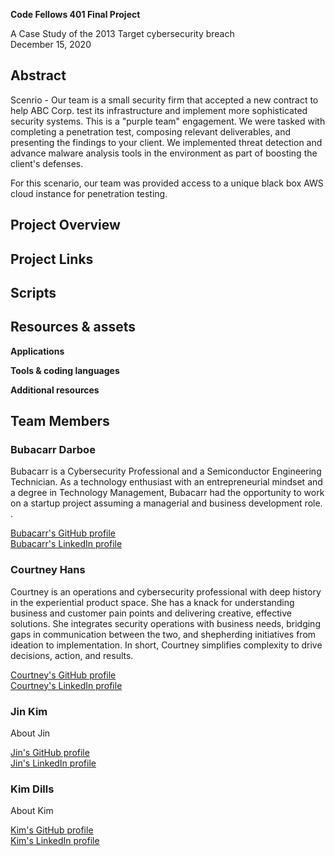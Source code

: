 **Code Fellows 401 Final Project**

A Case Study of the 2013 Target cybersecurity breach</br>
December 15, 2020

## Abstract
Scenrio - Our team is a small security firm that accepted a new contract to help ABC Corp. test its infrastructure and implement more sophisticated security systems. This is a "purple team" engagement. We were tasked with completing a penetration test, composing relevant deliverables, and presenting the findings to your client. We implemented threat detection and advance malware analysis tools in the environment as part of boosting the client's defenses.

For this scenario, our team was provided access to a unique black box AWS cloud instance for penetration testing.

## Project Overview

## Project Links

## Scripts

## Resources & assets
 
**Applications**</br>

 
**Tools & coding languages**</br>

 
**Additional resources**</br>


## Team Members

### Bubacarr Darboe
Bubacarr is a Cybersecurity Professional and a Semiconductor Engineering Technician. As a technology enthusiast with an entrepreneurial mindset and a degree in Technology Management, Bubacarr had the opportunity to work on a startup project assuming a managerial and business development role.
.

[Bubacarr's GitHub profile](https://github.com/bdarboe)</br>
[Bubacarr's LinkedIn profile](https://www.linkedin.com/in/bdarboe/)

### Courtney Hans
Courtney is an operations and cybersecurity professional with deep history in the experiential product space. She has a knack for understanding business and customer pain points and delivering creative, effective solutions. She integrates security operations with business needs, bridging gaps in communication between the two, and shepherding initiatives from ideation to implementation. In short, Courtney simplifies complexity to drive decisions, action, and results.

[Courtney's GitHub profile](https://github.com/CourtHans)</br>
[Courtney's LinkedIn profile](https://www.linkedin.com/in/courtney-hans/)

### Jin Kim
About Jin

[Jin's GitHub profile](https://github.com/jinwoov)</br>
[Jin's LinkedIn profile](https://www.linkedin.com/in/jinkim808/)

### Kim Dills
About Kim

[Kim's GitHub profile](https://github.com/kddills)</br>
[Kim's LinkedIn profile](https://www.linkedin.com/in/kimberlydills/)